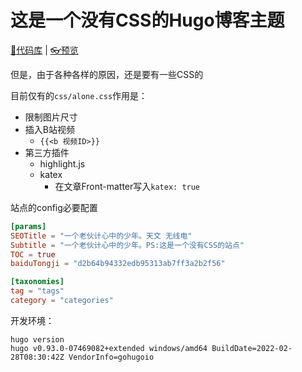 # 这是一个没有CSS的Hugo博客主题

[💾代码库](https://github.com/OlddogClock/nocss-hugo) | [👓预览](https://oldman.wang)

但是，由于各种各样的原因，还是要有一些CSS的

目前仅有的`css/alone.css`作用是：
* 限制图片尺寸
* 插入B站视频
  * `{{<b 视频ID>}}`
* 第三方插件
  * highlight.js
  * katex
    * 在文章Front-matter写入`katex: true`


站点的config必要配置
```toml
[params]
SEOTitle = "一个老伙计心中的少年。天文 无线电"
Subtitle = "一个老伙计心中的少年。PS:这是一个没有CSS的站点"
TOC = true
baiduTongji = "d2b64b94332edb95313ab7ff3a2b2f56"

[taxonomies]
tag = "tags"
category = "categories"
```

开发环境：

```shell
hugo version
hugo v0.93.0-07469082+extended windows/amd64 BuildDate=2022-02-28T08:30:42Z VendorInfo=gohugoio
```


